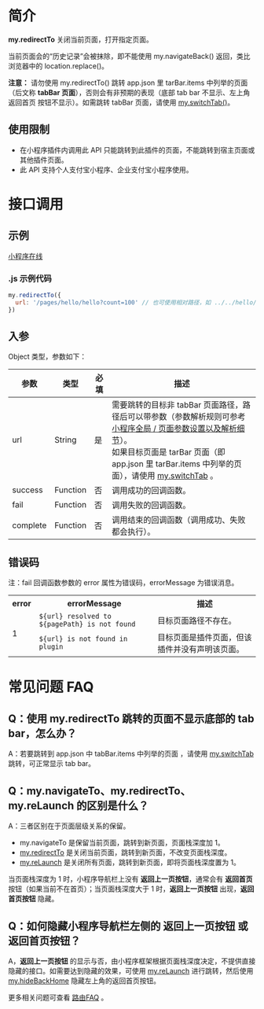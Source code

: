 # 简介

**my.redirectTo** 关闭当前页面，打开指定页面。

当前页面会的“历史记录”会被抹除，即不能使用 my.navigateBack() 返回，类比浏览器中的 location.replace()。

**注意：** 请勿使用 my.redirectTo() 跳转 app.json 里 tarBar.items 中列举的页面（后文称 **tabBar 页面**），否则会有非预期的表现（底部 tab bar 不显示、左上角 返回首页 按钮不显示）。如需跳转 tabBar 页面，请使用 [my.switchTab()](https://opendocs.alipay.com/mini/api/ui-tabbar)。


## 使用限制
- 在小程序插件内调用此 API 只能跳转到此插件的页面，不能跳转到宿主页面或其他插件页面。
- 此 API 支持个人支付宝小程序、企业支付宝小程序使用。


# 接口调用

## 示例

[小程序在线](https://opendocs.alipay.com/openbox/mini/opendocs/navigator?view=preview&defaultPage=pages/index/index&defaultOpenedFiles=pages/index/index&theme=light)

### .js 示例代码
```javascript
my.redirectTo({
  url: '/pages/hello/hello?count=100' // 也可使用相对路径，如 ../../hello/hello
})
```

## 入参

Object 类型，参数如下：

| **参数** | **类型** | **必填** | **描述** |
| --- | --- | --- | --- |
| url | String | 是 | 需要跳转的目标非 tabBar 页面路径，路径后可以带参数（参数解析规则可参考[小程序全局 / 页面参数设置以及解析细节](https://opendocs.alipay.com/mini/03durs)）。<br>如果目标页面是 tarBar 页面（即 app.json 里 tarBar.items 中列举的页面），请使用  [my.switchTab](https://opendocs.alipay.com/mini/api/ui-tabbar) 。  |
| success | Function | 否 | 调用成功的回调函数。 |
| fail | Function | 否 | 调用失败的回调函数。 |
| complete | Function | 否 | 调用结束的回调函数（调用成功、失败都会执行）。 |

## 错误码

注：fail 回调函数参数的 error 属性为错误码，errorMessage 为错误消息。

<table>
  <tr>
    <th>error</th>
    <th>errorMessage</th>
    <th>描述</th>
  </tr>
  <tr>
    <td rowspan="2">1</td>
    <td><code>${url} resolved to ${pagePath} is not found</code></td>
    <td>目标页面路径不存在。</td>
  </tr>
  <tr>
    <td><code>${url} is not found in plugin</code></td>
    <td>目标页面是插件页面，但该插件并没有声明该页面。</td>
  </tr>
</table>


# 常见问题 FAQ

## Q：使用 my.redirectTo 跳转的页面不显示底部的 tab bar，怎么办？
A：若要跳转到 app.json 中 tabBar.items 中列举的页面 ，请使用 [my.switchTab](https://opendocs.alipay.com/mini/api/ui-tabbar) 跳转，可正常显示 tab bar。

## Q：my.navigateTo、my.redirectTo、my.reLaunch 的区别是什么？
A：三者区别在于页面层级关系的保留。   

- my.navigateTo 是保留当前页面，跳转到新页面，页面栈深度加 1。
- [my.redirectTo](https://opendocs.alipay.com/mini/api/fh18ky) 是关闭当前页面，跳转到新页面，不改变页面栈深度。
- [my.reLaunch](https://opendocs.alipay.com/mini/api/hmn54z) 是关闭所有页面，跳转到新页面，即将页面栈深度置为 1。

当页面栈深度为 1 时，小程序导航栏上没有 **返回上一页按钮**，通常会有 **返回首页** 按钮（如果当前不在首页）；当页面栈深度大于 1 时，**返回上一页按钮** 出现，**返回首页按钮** 隐藏。

## Q：如何隐藏小程序导航栏左侧的 返回上一页按钮 或 返回首页按钮？
A，**返回上一页按钮** 的显示与否，由小程序框架根据页面栈深度决定，不提供直接隐藏的接口。如需要达到隐藏的效果，可使用 [my.reLaunch](https://opendocs.alipay.com/mini/api/hmn54z) 进行跳转，然后使用 [my.hideBackHome](https://opendocs.alipay.com/mini/api/ui-navigate) 隐藏左上角的返回首页按钮。


更多相关问题可查看 [路由FAQ](https://opendocs.alipay.com/mini/api/fu8l65) 。
